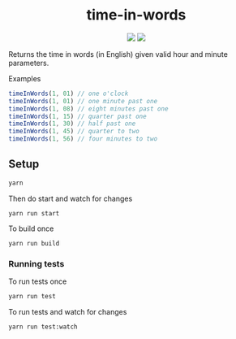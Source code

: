 <h1 align="center">time-in-words</h1>

<p align="center">
    <a href="https://www.npmjs.com/package/time-in-words"><img src="https://travis-ci.com/ourmaninamsterdam/time-in-words.svg?token=YXchmSx7dBJfsDqLqwdv&branch=master"></a>
    <a href="https://travis-ci.org/ourmaninamsterdam/time-in-words"><img src="https://img.shields.io/npm/v/time-in-words.svg"></a>
</p>


Returns the time in words (in English) given valid hour and minute parameters. 

Examples

```javascript
timeInWords(1, 01) // one o'clock
timeInWords(1, 01) // one minute past one
timeInWords(1, 08) // eight minutes past one
timeInWords(1, 15) // quarter past one
timeInWords(1, 30) // half past one
timeInWords(1, 45) // quarter to two
timeInWords(1, 56) // four minutes to two
```

## Setup

```sh
yarn
```

Then do start and watch for changes

```
yarn run start
```

To build once

```
yarn run build
```

### Running tests

To run tests once

```sh
yarn run test
```

To run tests and watch for changes

```sh
yarn run test:watch
```
